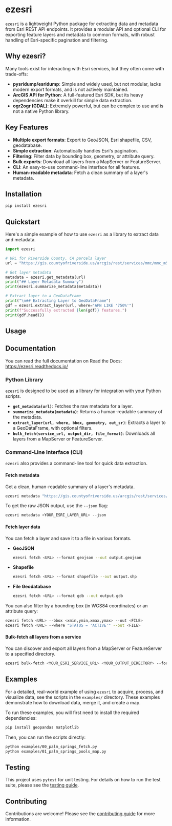 # ezesri

`ezesri` is a lightweight Python package for extracting data and metadata from Esri REST API endpoints. It provides a modular API and optional CLI for exporting feature layers and metadata to common formats, with robust handling of Esri-specific pagination and filtering.

## Why ezesri?

Many tools exist for interacting with Esri services, but they often come with trade-offs:
-   **pysridump/esridump**: Simple and widely used, but not modular, lacks modern export formats, and is not actively maintained.
-   **ArcGIS API for Python**: A full-featured Esri SDK, but its heavy dependencies make it overkill for simple data extraction.
-   **ogr2ogr (GDAL)**: Extremely powerful, but can be complex to use and is not a native Python library.

## Key Features

-   **Multiple export formats**: Export to GeoJSON, Esri shapefile, CSV, geodatabase. 
-   **Simple extraction**: Automatically handles Esri's pagination.
-   **Filtering**: Filter data by bounding box, geometry, or attribute query.
-   **Bulk exports**: Download all layers from a MapServer or FeatureServer.
-   **CLI**: An easy-to-use command-line interface for all features.
-   **Human-readable metadata**: Fetch a clean summary of a layer's metadata.

## Installation

```bash
pip install ezesri
```

## Quickstart

Here's a simple example of how to use `ezesri` as a library to extract data and metadata.

```python
import ezesri

# URL for Riverside County, CA parcels layer
url = "https://gis.countyofriverside.us/arcgis/rest/services/mmc/mmc_mSrvc_v12_prod/MapServer/8"

# Get layer metadata
metadata = ezesri.get_metadata(url)
print("## Layer Metadata Summary")
print(ezesri.summarize_metadata(metadata))

# Extract layer to a GeoDataFrame
print("\n## Extracting Layer to GeoDataFrame")
gdf = ezesri.extract_layer(url, where="APN LIKE '750%'")
print(f"Successfully extracted {len(gdf)} features.")
print(gdf.head())
```

## Usage
## Documentation

You can read the full documentation on Read the Docs: https://ezesri.readthedocs.io/


### Python Library

`ezesri` is designed to be used as a library for integration with your Python scripts.

-   **`get_metadata(url)`**: Fetches the raw metadata for a layer.
-   **`summarize_metadata(metadata)`**: Returns a human-readable summary of the metadata.
-   **`extract_layer(url, where, bbox, geometry, out_sr)`**: Extracts a layer to a GeoDataFrame, with optional filters.
-   **`bulk_fetch(service_url, output_dir, file_format)`**: Downloads all layers from a MapServer or FeatureServer.

### Command-Line Interface (CLI)

`ezesri` also provides a command-line tool for quick data extraction.

#### Fetch metadata

Get a clean, human-readable summary of a layer's metadata.
```bash
ezesri metadata "https://gis.countyofriverside.us/arcgis/rest/services/mmc/mmc_mSrvc_v12_prod/MapServer/8"
```

To get the raw JSON output, use the `--json` flag:
```bash
ezesri metadata <YOUR_ESRI_LAYER_URL> --json
```

#### Fetch layer data

You can fetch a layer and save it to a file in various formats.

-   **GeoJSON**
    ```bash
    ezesri fetch <URL> --format geojson --out output.geojson
    ```

-   **Shapefile**
    ```bash
    ezesri fetch <URL> --format shapefile --out output.shp
    ```

-   **File Geodatabase**
    ```bash
    ezesri fetch <URL> --format gdb --out output.gdb
    ```

You can also filter by a bounding box (in WGS84 coordinates) or an attribute query:
```bash
ezesri fetch <URL> --bbox <xmin,ymin,xmax,ymax> --out <FILE>
ezesri fetch <URL> --where "STATUS = 'ACTIVE'" --out <FILE>
```

#### Bulk-fetch all layers from a service

You can discover and export all layers from a MapServer or FeatureServer to a specified directory.
```bash
ezesri bulk-fetch <YOUR_ESRI_SERVICE_URL> <YOUR_OUTPUT_DIRECTORY> --format gdb
```

## Examples

For a detailed, real-world example of using `ezesri` to acquire, process, and visualize data, see the scripts in the `examples/` directory. These examples demonstrate how to download data, merge it, and create a map.

To run these examples, you will first need to install the required dependencies:
```bash
pip install geopandas matplotlib
```
Then, you can run the scripts directly:
```bash
python examples/00_palm_springs_fetch.py
python examples/01_palm_springs_pools_map.py
```

## Testing

This project uses `pytest` for unit testing. For details on how to run the test suite, please see the [testing guide](docs/testing.md).

## Contributing

Contributions are welcome! Please see the [contributing guide](CONTRIBUTING.md) for more information.
